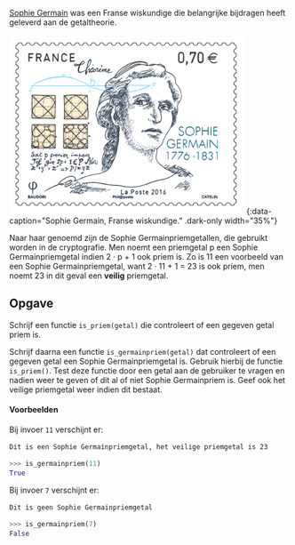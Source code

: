 <a href="https://nl.wikipedia.org/wiki/Sophie_Germain" target="_blank">Sophie Germain</a> was een Franse wiskundige die belangrijke bijdragen heeft geleverd aan de getaltheorie.

![Sophie Germain, Franse wiskundige.](media/sophie-germain.png "Sophie Germain, Franse wiskundige."){:data-caption="Sophie Germain, Franse wiskundige." .dark-only width="35%"}

Naar haar genoemd zijn de Sophie Germainpriemgetallen, die gebruikt worden in de cryptografie. Men noemt een priemgetal p een Sophie Germainpriemgetal indien 2 · p + 1 ook priem is. Zo is 11 een voorbeeld van een Sophie Germainpriemgetal, want 2 · 11 + 1 = 23 is ook priem, men noemt 23 in dit geval een **veilig** priemgetal.

## Opgave

Schrijf een functie `is_priem(getal)` die controleert of een gegeven getal priem is.

Schrijf daarna een functie `is_germainpriem(getal)` dat controleert of een gegeven getal een Sophie Germainpriemgetal is. Gebruik hierbij de functie `is_priem()`. Test deze functie door een getal aan de gebruiker te vragen en nadien weer te geven of dit al of niet Sophie Germainpriem is. Geef ook het veilige priemgetal weer indien dit bestaat.

#### Voorbeelden

Bij invoer `11` verschijnt er:
```
Dit is een Sophie Germainpriemgetal, het veilige priemgetal is 23
```
```python
>>> is_germainpriem(11)
True
```

Bij invoer `7` verschijnt er:
```
Dit is geen Sophie Germainpriemgetal
```
```python
>>> is_germainpriem(7)
False
```
